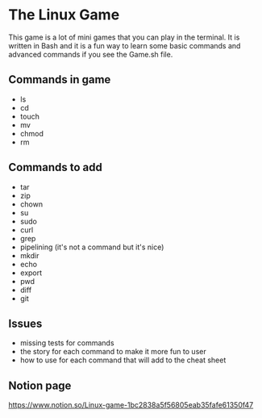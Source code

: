 # The Linux Game

This game is a lot of mini games that you can play in the terminal.
It is written in Bash and it is a fun way to learn some basic commands and advanced commands if you see the Game.sh file.

## Commands in game
- ls 
- cd 
- touch
- mv
- chmod
- rm

## Commands to add 
- tar 
- zip
- chown
- su 
- sudo 
- curl 
- grep 
- pipelining (it's not a command but it's nice)
- mkdir
- echo
- export
- pwd
- diff
- git

## Issues 
- missing tests for commands 
- the story for each command to make it more fun to user
- how to use for each command that will add to the cheat sheet

## Notion page
https://www.notion.so/Linux-game-1bc2838a5f56805eab35fafe61350f47
